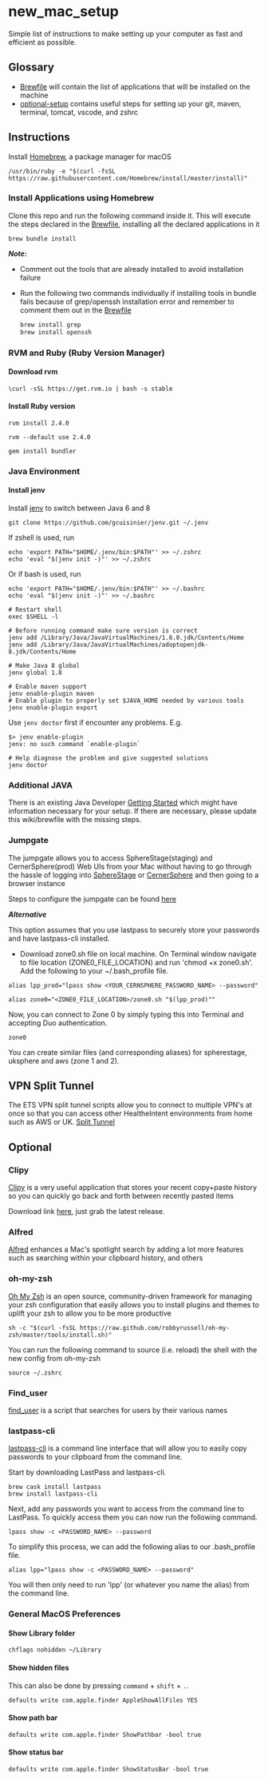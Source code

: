 # new_mac_setup

Simple list of instructions to make setting up your computer as fast and efficient as possible. 

## Glossary
* [Brewfile](Brewfile) will contain the list of applications that will be installed on the machine
* [optional-setup](optional-setup) contains useful steps for setting up your git, maven, terminal, tomcat, vscode, and zshrc



## Instructions

Install [Homebrew](https://brew.sh/), a package manager for macOS

```shell
/usr/bin/ruby -e "$(curl -fsSL https://raw.githubusercontent.com/Homebrew/install/master/install)"
```

### Install Applications using Homebrew

Clone this repo and run the following command inside it. This will execute the steps declared in the [Brewfile](Brewfile), installing all the declared applications in it

```shell
brew bundle install
```
***Note:***

* Comment out the tools that are already installed to avoid installation failure

* Run the following two commands individually if installing tools in bundle fails because of grep/openssh installation error and remember to comment them out in the [Brewfile](Brewfile)

  ```bash
  brew install grep
  brew install openssh
  ```

### RVM and Ruby (Ruby Version Manager)

#### Download rvm

```shell
\curl -sSL https://get.rvm.io | bash -s stable
```

#### Install Ruby version

```shell
rvm install 2.4.0
```

```shell
rvm --default use 2.4.0
```

```shell
gem install bundler
```

### Java Environment

#### Install jenv

Install [jenv](https://github.com/gcuisinier/jenv) to switch between Java 6 and 8

```shell
git clone https://github.com/gcuisinier/jenv.git ~/.jenv
```

If zshell is used, run
```shell
echo 'export PATH="$HOME/.jenv/bin:$PATH"' >> ~/.zshrc
echo 'eval "$(jenv init -)"' >> ~/.zshrc
```
Or if bash is used, run
```shell
echo 'export PATH="$HOME/.jenv/bin:$PATH"' >> ~/.bashrc
echo 'eval "$(jenv init -)"' >> ~/.bashrc
```
```shell
# Restart shell
exec $SHELL -l

# Before running command make sure version is correct
jenv add /Library/Java/JavaVirtualMachines/1.6.0.jdk/Contents/Home
jenv add /Library/Java/JavaVirtualMachines/adoptopenjdk-8.jdk/Contents/Home

# Make Java 8 global
jenv global 1.8

# Enable maven support
jenv enable-plugin maven
# Enable plugin to properly set $JAVA_HOME needed by various tools
jenv enable-plugin export
```
Use `jenv doctor` first if encounter any problems. E.g.
```shell
$> jenv enable-plugin
jenv: no such command `enable-plugin`

# Help diagnose the problem and give suggested solutions
jenv doctor
```

### Additional JAVA

There is an existing Java Developer [Getting Started](https://wiki.cerner.com/pages/releaseview.action?spaceKey=pophealth&title=Java%20Developer%20-%20Getting%20Started) which might have information necessary for your setup.  If there are necessary, please update this wiki/brewfile with the missing steps.

### Jumpgate
The jumpgate allows you to access SphereStage(staging) and CernerSphere(prod) Web UIs from your Mac without having to go through the hassle of logging into [SphereStage](https://access.spherestage.com) or [CernerSphere](https://access.cernersphere.com) and then going to a browser instance

Steps to configure the jumpgate can be found [here](https://github.cerner.com/ETS/workstation-config/blob/master/README.md)

***Alternative***

This option assumes that you use lastpass to securely store your passwords and have lastpass-cli installed.

* Download zone0.sh file on local machine. On Terminal window navigate to file location (ZONE0_FILE_LOCATION) and run 'chmod +x zone0.sh'. Add the following to your ~/.bash_profile file.

```shell
alias lpp_prod="lpass show <YOUR_CERNSPHERE_PASSWORD_NAME> --password"

alias zone0="<ZONE0_FILE_LOCATION>/zone0.sh "$(lpp_prod)""
```

Now, you can connect to Zone 0 by simply typing this into Terminal and accepting Duo authentication.

```shell
zone0
```

You can create similar files (and corresponding aliases) for spherestage, uksphere and aws (zone 1 and 2).

## VPN Split Tunnel
The ETS VPN split tunnel scripts allow you to connect to multiple VPN's at once so that you can access other HealtheIntent environments from home such as AWS or UK.
[Split Tunnel](https://github.cerner.com/ETS/split_tunnel/)

## Optional

### Clipy
[Clipy](https://github.com/Clipy/Clipy) is a very useful application that stores your recent copy+paste history so you can quickly go back and forth between recently pasted items

Download link [here](https://github.com/Clipy/Clipy/releases), just grab the latest release.

### Alfred
[Alfred](https://www.alfredapp.com/) enhances a Mac's spotlight search by adding a lot more features such as searching within your clipboard history, and others

### oh-my-zsh
[Oh My Zsh](https://github.com/robbyrussell/oh-my-zsh) is an open source, community-driven framework for managing your zsh configuration that easily allows you to install plugins and themes to uplift your zsh to allow you to be more productive

```shell
sh -c "$(curl -fsSL https://raw.github.com/robbyrussell/oh-my-zsh/master/tools/install.sh)"
```

You can run the following command to source (i.e. reload) the shell with the new config from oh-my-zsh
```shell
source ~/.zshrc
```

### Find_user
[find_user](https://github.cerner.com/devecosystem-tools/shell_tools/tree/master/find_user) is a script that searches for users by their various names

### lastpass-cli
[lastpass-cli](https://github.com/lastpass/lastpass-cli) is a command line interface that will allow you to easily copy passwords to your clipboard from the command line.

Start by downloading LastPass and lastpass-cli.
```shell
brew cask install lastpass
brew install lastpass-cli
```

Next, add any passwords you want to access from the command line to LastPass. To quickly access them you can now run the following command.

```shell
lpass show -c <PASSWORD_NAME> --password
```

To simplify this process, we can add the following alias to our .bash_profile file.

```shell
alias lpp="lpass show -c <PASSWORD_NAME> --password"
```

You will then only need to run 'lpp' (or whatever you name the alias) from the command line. 

### General MacOS Preferences

#### Show Library folder

```shell
chflags nohidden ~/Library
```

#### Show hidden files

This can also be done by pressing `command` + `shift` + `.`.

```shell
defaults write com.apple.finder AppleShowAllFiles YES
```

#### Show path bar

```shell
defaults write com.apple.finder ShowPathbar -bool true
```

#### Show status bar

```shell
defaults write com.apple.finder ShowStatusBar -bool true
```
